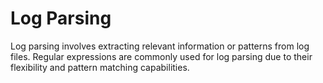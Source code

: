 # Log Parsing

Log parsing involves extracting relevant information or patterns from log files. Regular expressions are commonly used for log parsing due to their flexibility and pattern matching capabilities.
